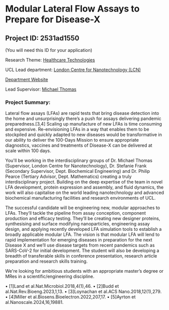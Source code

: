 # Modular Lateral Flow Assays to Prepare for Disease-X

## Project ID: **2531ad1550**
(You will need this ID for your application)

Research Theme: [Healthcare Technologies](../themes/healthcare-technologies.md)

UCL Lead department: [London Centre for Nanotechnology (LCN)](../departments/london-centre-for-nanotechnology.md)

[Department Website](https://www.london-nano.com)

Lead Supervisor: [Michael Thomas](https://profiles.ucl.ac.uk/75670)

### Project Summary:

Lateral flow assays (LFAs) are rapid tests that bring disease detection into the home and unsurprisingly there’s a push for assays delivering pandemic preparedness.[3,4] Scaling up manufacture of new LFAs is time consuming and expensive. Re-envisioning LFAs in a way that enables them to be stockpiled and quickly adapted to new diseases would be transformative in our ability to deliver the 100-Days Mission to ensure appropriate diagnostics, vaccines and treatments of Disease-X can be delivered at scale within 100 days. 

You'll be working in the interdisciplinary groups of Dr. Michael Thomas (Supervisor, London Centre for Nanotechnology), Dr. Stefanie Frank (Secondary Supervisor, Dept. Biochemical Engineering) and Dr. Philip Pearce (Tertiary Advisor, Dept. Mathematics) creating a truly interdisciplinary project. Building on the deep expertise of the team in novel LFA development, protein expression and assembly, and fluid dynamics, the work will also capitalise on the world leading nanotechnology and advanced biochemical manufacturing facilities and research environments of UCL. 

The successful candidate will be engineering new, modular approaches to LFAs. They’ll tackle the pipeline from assay conception, component production and efficacy testing. They’ll be creating new designer proteins, synthesising and surface modifying nanoparticles, engineering assay design, and applying recently developed LFA simulation tools to establish a broadly applicable modular LFA. The vision is that modular LFA will lend to rapid implementation for emerging diseases in preparation for the next Disease X and we’ll use disease targets from recent pandemics such as SARS-CoV-2 for initial development. The student will also be developing a breadth of transferable skills in conference presentation, research article preparation and research skills training.

We're looking for ambitious students with an appropriate master’s degree or MRes in a scientific/engineering discipline. 

•	[1]Land et al.Nat.Microbiol.2018,4(1),46. 
•	[2]Budd et al.Nat.Rev.Bioeng.2023,1,13.
•	[3]Loynachan et al.ACS Nano.2018,12(1),279.
•	[4]Miller et al.Biosens.Bioelectron.2022,207,17.
•	[5]Ayrton et al.Nanoscale.2024,16,19881.
